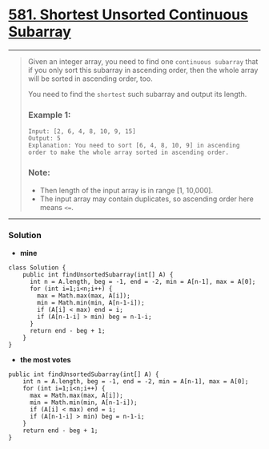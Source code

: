 #  [581. Shortest Unsorted Continuous Subarray](https://leetcode.com/problems/shortest-unsorted-continuous-subarray/description/)
---

> Given an integer array, you need to find one `continuous subarray` that if you only sort this subarray in ascending order, then the whole array will be sorted in ascending order, too.
>
> You need to find the `shortest` such subarray and output its length.
>
> ### Example 1:
> ```
> Input: [2, 6, 4, 8, 10, 9, 15]
> Output: 5
> Explanation: You need to sort [6, 4, 8, 10, 9] in ascending order to make the whole array sorted in ascending order.
> ```
>
> ### Note:
> * Then length of the input array is in range [1, 10,000].
> * The input array may contain duplicates, so ascending order here means `<=`.

---

### Solution
* **mine**
```
class Solution {
    public int findUnsortedSubarray(int[] A) {
      int n = A.length, beg = -1, end = -2, min = A[n-1], max = A[0];
      for (int i=1;i<n;i++) {
        max = Math.max(max, A[i]);
        min = Math.min(min, A[n-1-i]);
        if (A[i] < max) end = i;
        if (A[n-1-i] > min) beg = n-1-i; 
      }
      return end - beg + 1;
    }
}
```

* **the most votes**
```
public int findUnsortedSubarray(int[] A) {
    int n = A.length, beg = -1, end = -2, min = A[n-1], max = A[0];
    for (int i=1;i<n;i++) {
      max = Math.max(max, A[i]);
      min = Math.min(min, A[n-1-i]);
      if (A[i] < max) end = i;
      if (A[n-1-i] > min) beg = n-1-i; 
    }
    return end - beg + 1;
}
```
